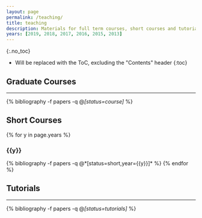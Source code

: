 ```yaml
---
layout: page
permalink: /teaching/
title: teaching
description: Materials for full term courses, short courses and tutorials that I've taught or created.
years: [2019, 2018, 2017, 2016, 2015, 2013]
---
```



{:.no_toc}

* Will be replaced with the ToC, excluding the "Contents" header
{:toc}


## Graduate Courses
<hr>


{% bibliography -f papers -q @*[status=course]* %}



## Short Courses



{% for y in page.years %}
  <h3 class="year">{{y}}</h3>
  {% bibliography -f papers -q @*[status=short,year={{y}}]* %}
{% endfor %}





## Tutorials
<hr>

{% bibliography -f papers -q @*[status=tutorials]* %}






